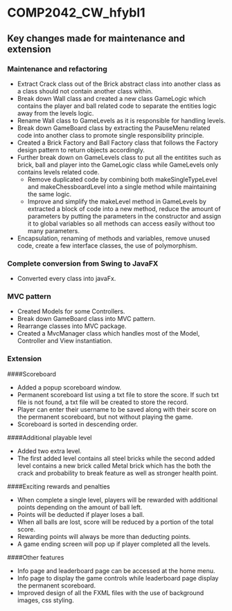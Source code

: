 # COMP2042_CW_hfybl1

## Key changes made for maintenance and extension

### Maintenance and refactoring
- Extract Crack class out of the Brick abstract class into another class 
as a class should not contain another class within.
- Break down Wall class and created a new class GameLogic which contains the 
player and ball related code to separate the entities logic away from the levels logic.
- Rename Wall class to GameLevels as it is responsible for handling levels.
- Break down GameBoard class by extracting the PauseMenu related code into another 
class to promote single responsibility principle.
- Created a Brick Factory and Ball Factory class that follows the Factory design pattern to return objects accordingly.
- Further break down on GameLevels class to put all the entitites such as brick, 
ball and player into the GameLogic class while GameLevels only contains levels related code.
  - Remove duplicated code by combining both makeSingleTypeLevel and makeChessboardLevel 
  into a single method while maintaining the same logic.
  - Improve and simplify the makeLevel method in GameLevels by extracted a block of code into a new method,
  reduce the amount of parameters by putting the parameters in the constructor and 
  assign it to global variables so all methods can access easily without too many parameters.
- Encapsulation, renaming of methods and variables, remove unused code, create a few interface classes, the use of polymorphism.

### Complete conversion from Swing to JavaFX
- Converted every class into javaFx.

### MVC pattern
- Created Models for some Controllers.
- Break down GameBoard class into MVC pattern.
- Rearrange classes into MVC package.
- Created a MvcManager class which handles most of the Model, Controller and View instantiation.

### Extension
####Scoreboard
- Added a popup scoreboard window.
- Permanent scoreboard list using a txt file to store the score. 
If such txt file is not found, a txt file will be created to store the record.
- Player can enter their username to be saved along with their score on the 
permanent scoreboard, but not without playing the game.
- Scoreboard is sorted in descending order.

####Additional playable level
- Added two extra level.
- The first added level contains all steel bricks while the second added level 
contains a new brick called Metal brick which has the both the crack and probability to break feature
as well as stronger health point.

####Exciting rewards and penalties
- When complete a single level, players will be rewarded with additional points depending on the amount of ball left.
- Points will be deducted if player loses a ball.
- When all balls are lost, score will be reduced by a portion of the total score.
- Rewarding points will always be more than deducting points.
- A game ending screen will pop up if player completed all the levels.

####Other features
- Info page and leaderboard page can be accessed at the home menu.
- Info page to display the game controls while leaderboard page display the permanent scoreboard.
- Improved design of all the FXML files with the use of background images, css styling.
